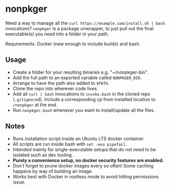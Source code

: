 # nonpkger

Need a way to manage all the `curl https://example.com/install.sh | bash`
invocations? `nonpkger` is a package unwrapper, to just pull out the final
executable(s) you need into a folder in your path.

Requirements: Docker (new enough to include buildx) and bash.

## Usage

- Create a folder for your resulting binaries e.g. "~/nonpkger-bin".
- Add the full path to an exported variable called `NONPKGER_DIR`.
- Arrange to have the path also added to `$PATH`.
- Clone the repo into wherever code lives.
- Add all `curl | bash` invocations to `invoke.bash` in the cloned repo
(`.gitignore`d). Include a corresponding cp from installed location to
`/nonpkger` at the end.
- Run `nonpkger.bash` whenever you want to install/update all the files.

## Notes

- Runs installation script inside an Ubuntu LTS docker container.
- All scripts are run inside bash with `set -euo pipefail`.
- Intended mainly for single-executable setups that do not need to be isolated
such as dev tooling.
- **Purely a convenience setup, no docker security features are enabled.**
- Don't forget to prune docker images every so often! Some caching happens
by way of building an image.
- Works best with Docker in rootless mode to avoid hitting permissions
issue.
